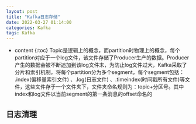 ```yaml
---
layout: post
title: "Kafka日志存储"
date: 2022-03-27 01:14:00
categories: Kafka
tags: Kafka
---
```


* content
{:toc}
Topic是逻辑上的概念，而partition时物理上的概念，每个partition对应于一个log文件，该文件存储了Producer生产的数据。Producer产生的数据会被不断追加到该log文件末，为防止log文件过大，Kafka采取了分片和索引机制，将每个partition分为多个segment，每个segment包括： .index(偏移量索引文件) 、.log(日志文件) 、.timeindex(时间戳所有文件)等文件，这些文件存于一个文件夹下，文件夹命名规则为：topic+分区号。其中index和log文件以当前segment的第一条消息的offset命名的




## 日志清理







